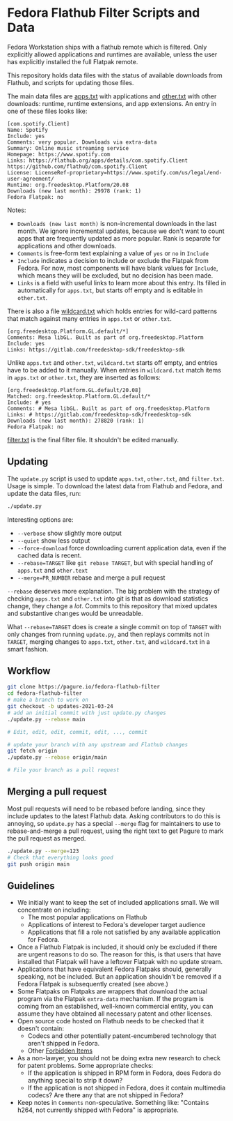 Fedora Flathub Filter Scripts and Data
======================================

Fedora Workstation ships with a flathub remote which is filtered.
Only explicitly allowed applications and runtimes are available,
unless the user has explicitly installed the full Flatpak remote.

This repository holds data files with the status of available
downloads from Flathub,
and scripts for updating those files.

The main data files are [apps.txt](apps.txt) with applications and
[other.txt](other.txt) with other downloads:
runtime, runtime extensions, and app extensions. An entry in
one of these files looks like:

```
[com.spotify.Client]
Name: Spotify
Include: yes
Comments: very popular. Downloads via extra-data
Summary: Online music streaming service
Homepage: https://www.spotify.com
Links: https://flathub.org/apps/details/com.spotify.Client https://github.com/flathub/com.spotify.Client
License: LicenseRef-proprietary=https://www.spotify.com/us/legal/end-user-agreement/
Runtime: org.freedesktop.Platform/20.08
Downloads (new last month): 29978 (rank: 1)
Fedora Flatpak: no
```

Notes:

* `Downloads (new last month)` is non-incremental downloads in the last month.
   We ignore incremental updates,
   because we don't want to count apps that are frequently updated as more popular.
   Rank is separate for applications and other downloads.
* `Comments` is free-form text explaining a value of `yes` or `no` in `Include`
* `Include` indicates a decision to include or exclude the Flatpak from Fedora.
   For now, most components will have blank values for `Include`, which means
   they will be excluded, but no decision has been made.
* `Links` is a field with useful links to learn more about this entry. Its
   filled in automatically for `apps.txt`, but starts off empty and is editable
   in `other.txt`.

There is also a file [wildcard.txt](wildcard.txt) which holds entries
for wild-card patterns that match against many entries in `apps.txt`
or `other.txt`.

```
[org.freedesktop.Platform.GL.default/*]
Comments: Mesa libGL. Built as part of org.freedesktop.Platform
Include: yes
Links: https://gitlab.com/freedesktop-sdk/freedesktop-sdk
```

Unlike `apps.txt` and `other.txt`, `wildcard.txt` starts off empty,
and entries have to be added to it manually. When entries in
`wildcard.txt` match items in `apps.txt` or `other.txt`, they are
inserted as follows:

```
[org.freedesktop.Platform.GL.default/20.08]
Matched: org.freedesktop.Platform.GL.default/*
Include: # yes
Comments: # Mesa libGL. Built as part of org.freedesktop.Platform
Links: # https://gitlab.com/freedesktop-sdk/freedesktop-sdk
Downloads (new last month): 278820 (rank: 1)
Fedora Flatpak: no
```

[filter.txt](filter.txt) is the final filter file. It shouldn't
be edited manually.

Updating
--------

The `update.py` script is used to update `apps.txt`, `other.txt`, and `filter.txt`.
Usage is simple. To download the latest data from Flathub and Fedora,
and update the data files, run:

``` sh
./update.py
```

Interesting options are:

* `--verbose` show slightly more output
* `--quiet` show less output
* `--force-download` force downloading current application data,
     even if the cached data is recent.
* `--rebase=TARGET` like `git rebase TARGET`,
  but with special handling of `apps.txt` and `other.text`
* `--merge=PR_NUMBER` rebase and merge a pull request

`--rebase` deserves more explanation.
The big problem with the strategy of checking `apps.txt` and `other.txt` into git
is that as download statistics change, they change a *lot*.
Commits to this repository that mixed updates and substantive changes would be unreadable.

What `--rebase=TARGET` does is create a single commit on top of `TARGET`
with only changes from running `update.py`, and then replays commits not in `TARGET`,
merging changes to `apps.txt`, `other.txt`, and `wildcard.txt` in a smart fashion.

Workflow
--------

``` sh
git clone https://pagure.io/fedora-flathub-filter
cd fedora-flathub-filter
# make a branch to work on
git checkout -b updates-2021-03-24
# add an initial commit with just update.py changes
./update.py --rebase main

# Edit, edit, edit, commit, edit, ..., commit

# update your branch with any upstream and Flathub changes
git fetch origin
./update.py --rebase origin/main

# File your branch as a pull request
```

Merging a pull request
--------

Most pull requests will need to be rebased before landing, since they
include updates to the latest Flathub data. Asking contributors to do
this is annoying, so `update.py` has a special `--merge` flag for maintainers
to use to rebase-and-merge a pull request, using the right text to get
Pagure to mark the pull request as merged.

``` sh
./update.py --merge=123
# Check that everything looks good
git push origin main
```

Guidelines
----------

* We initially want to keep the set of included applications small.
  We will concentrate on including:
    * The most popular applications on Flathub
    * Applications of interest to Fedora's developer target audience
    * Applications that fill a role not satisfied by any available application for Fedora.
* Once a Flathub Flatpak is included,
  it should only be excluded if there are urgent reasons to do so.
  The reason for this,
  is that users that have installed that Flatpak will have a leftover Flatpak with no update stream.
* Applications that have equivalent Fedora Flatpaks should, generally speaking,
  not be included.
  But an application shouldn't be removed if a Fedora Flatpak is subsequently created (see above.)
* Some Flatpaks on Flatpaks are wrappers
  that download the actual program via the Flatpak `extra-data` mechanism.
  If the program is coming from an established, well-known commercial entity,
  you can assume they have obtained all necessary patent and other licenses.
* Open source code hosted on Flathub needs to be checked that it doesn't contain:
    * Codecs and other potentially patent-encumbered technology that aren't shipped in Fedora.
    * Other [Forbidden Items](https://fedoraproject.org/wiki/Forbidden_items?rd=ForbiddenItems)
* As a non-lawyer,
  you should not be doing extra new research to check for patent problems.
  Some appropriate checks:
    * If the application is shipped in RPM form in Fedora,
      does Fedora do anything special to strip it down?
    * If the application is not shipped in Fedora,
      does it contain multimedia codecs? Are there any that are not shipped in Fedora?
* Keep notes in `Comments` non-speculative. Something like:
  "Contains h264, not currently shipped with Fedora" is appropriate.
